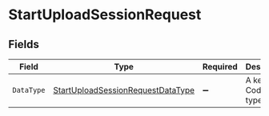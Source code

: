 # StartUploadSessionRequest


## Fields

| Field                                                                                             | Type                                                                                              | Required                                                                                          | Description                                                                                       |
| ------------------------------------------------------------------------------------------------- | ------------------------------------------------------------------------------------------------- | ------------------------------------------------------------------------------------------------- | ------------------------------------------------------------------------------------------------- |
| `DataType`                                                                                        | [StartUploadSessionRequestDataType](../../Models/Components/StartUploadSessionRequestDataType.md) | :heavy_minus_sign:                                                                                | A key for a Codat data type.                                                                      |
